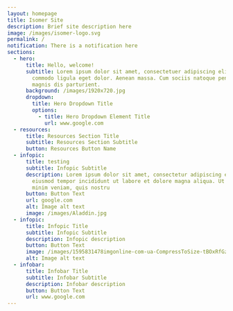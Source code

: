 ```yaml
---
layout: homepage
title: Isomer Site
description: Brief site description here
image: /images/isomer-logo.svg
permalink: /
notification: There is a notification here
sections:
  - hero:
      title: Hello, welcome!
      subtitle: Lorem ipsum dolor sit amet, consectetuer adipiscing elit. Aenean
        commodo ligula eget dolor. Aenean massa. Cum sociis natoque penatibus et
        magnis dis parturient.
      background: /images/1920x720.jpg
      dropdown:
        title: Hero Dropdown Title
        options:
          - title: Hero Dropdown Element Title
            url: www.google.com
  - resources:
      title: Resources Section Title
      subtitle: Resources Section Subtitle
      button: Resources Button Name
  - infopic:
      title: testing
      subtitle: Infopic Subtitle
      description: Lorem ipsum dolor sit amet, consectetur adipiscing elit, sed do
        eiusmod tempor incididunt ut labore et dolore magna aliqua. Ut enim ad
        minim veniam, quis nostru
      button: Button Text
      url: google.com
      alt: Image alt text
      image: /images/Aladdin.jpg
  - infopic:
      title: Infopic Title
      subtitle: Infopic Subtitle
      description: Infopic description
      button: Button Text
      image: /images/1595831478imgonline-com-ua-CompressToSize-tBOxRfGzn1.jpeg
      alt: Image alt text
  - infobar:
      title: Infobar Title
      subtitle: Infobar Subtitle
      description: Infobar description
      button: Button Text
      url: www.google.com
---
```

